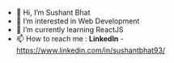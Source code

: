 - 👋 Hi, I’m Sushant Bhat
- 👀 I’m interested in Web Development
- 🌱 I’m currently learning ReactJS
- 📫 How to reach me : **LinkedIn** - https://www.linkedin.com/in/sushantbhat93/

<!---
bhatsushant/bhatsushant is a ✨ special ✨ repository because its `README.md` (this file) appears on your GitHub profile.
You can click the Preview link to take a look at your changes.
--->
